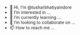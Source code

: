 - 👋 Hi, I’m @tusharbhatiyaindore
- 👀 I’m interested in ...
- 🌱 I’m currently learning ...
- 💞️ I’m looking to collaborate on ...
- 📫 How to reach me ...

<!---
tusharbhatiyaindore/tusharbhatiyaindore is a ✨ special ✨ repository because its `README.md` (this file) appears on your GitHub profile.
You can click the Preview link to take a look at your changes.
--->
